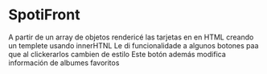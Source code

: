 # SpotiFront
A partir de un array de objetos rendericé las tarjetas en en HTML creando un templete usando innerHTNL
Le di funcionalidade a algunos botones paa que al clickerarlos cambien de estilo
Este botón además modifica información de albumes favoritos
